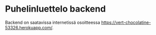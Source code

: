 # Puhelinluettelo backend

Backend on saatavissa internetissä osoitteessa
https://vert-chocolatine-53326.herokuapp.com/.
